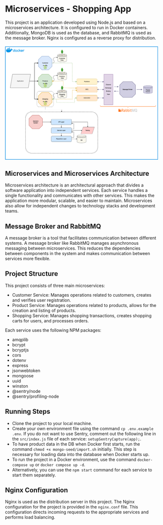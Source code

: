 ﻿
# Microservices - Shopping App

This project is an application developed using Node.js and based on a microservices architecture. It is configured to run in Docker containers. Additionally, MongoDB is used as the database, and RabbitMQ is used as the message broker. Nginx is configured as a reverse proxy for distribution.

![](./structure.png)

## Microservices and Microservices Architecture

Microservices architecture is an architectural approach that divides a software application into independent services. Each service handles a single functionality and communicates with other services. This makes the application more modular, scalable, and easier to maintain. Microservices also allow for independent changes to technology stacks and development teams.

## Message Broker and RabbitMQ

A message broker is a tool that facilitates communication between different systems. A message broker like RabbitMQ manages asynchronous messaging between microservices. This reduces the dependencies between components in the system and makes communication between services more flexible.

## Project Structure

This project consists of three main microservices:

-   Customer Service: Manages operations related to customers, creates and verifies user registration.
-   Product Service: Manages operations related to products, allows for the creation and listing of products.
-   Shopping Service: Manages shopping transactions, creates shopping carts for users, and processes orders.

Each service uses the following NPM packages:

-   amqplib
-   bcrypt
-   bcryptjs
-   cors
-   dotenv
-   express
-   jsonwebtoken
-   mongoose
-   uuid
-   winston
-   @sentry/node
-   @sentry/profiling-node

## Running Steps

-   Clone the project to your local machine.
-   Create your own environment file using the command `cp .env.example .env`. If you do not want to use Sentry, comment out the following line in the `src/index.js` file of each service: `setupSentryCapture(app);`.
-   To have product data in the DB when Docker first starts, run the command `chmod +x mongo-seed/import.sh` initially. This step is necessary for loading data into the database when Docker starts up.
-   To run the project in a Docker environment, use the command `docker-compose up` or `docker compose up -d`.
-   Alternatively, you can use the `npm start` command for each service to start them separately.

## Nginx Configuration

Nginx is used as the distribution server in this project. The Nginx configuration for the project is provided in the `nginx.conf` file. This configuration directs incoming requests to the appropriate services and performs load balancing.
